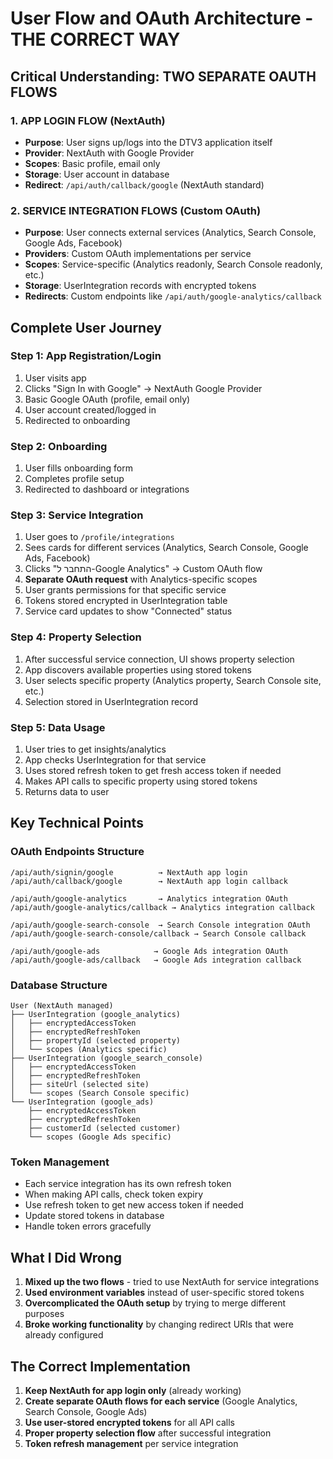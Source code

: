 # User Flow and OAuth Architecture - THE CORRECT WAY

## Critical Understanding: TWO SEPARATE OAUTH FLOWS

### 1. APP LOGIN FLOW (NextAuth)
- **Purpose**: User signs up/logs into the DTV3 application itself
- **Provider**: NextAuth with Google Provider
- **Scopes**: Basic profile, email only
- **Storage**: User account in database
- **Redirect**: `/api/auth/callback/google` (NextAuth standard)

### 2. SERVICE INTEGRATION FLOWS (Custom OAuth)
- **Purpose**: User connects external services (Analytics, Search Console, Google Ads, Facebook)
- **Providers**: Custom OAuth implementations per service
- **Scopes**: Service-specific (Analytics readonly, Search Console readonly, etc.)
- **Storage**: UserIntegration records with encrypted tokens
- **Redirects**: Custom endpoints like `/api/auth/google-analytics/callback`

## Complete User Journey

### Step 1: App Registration/Login
1. User visits app
2. Clicks "Sign In with Google" → NextAuth Google Provider
3. Basic Google OAuth (profile, email only)
4. User account created/logged in
5. Redirected to onboarding

### Step 2: Onboarding
1. User fills onboarding form
2. Completes profile setup
3. Redirected to dashboard or integrations

### Step 3: Service Integration
1. User goes to `/profile/integrations`
2. Sees cards for different services (Analytics, Search Console, Google Ads, Facebook)
3. Clicks "התחבר ל-Google Analytics" → Custom OAuth flow
4. **Separate OAuth request** with Analytics-specific scopes
5. User grants permissions for that specific service
6. Tokens stored encrypted in UserIntegration table
7. Service card updates to show "Connected" status

### Step 4: Property Selection
1. After successful service connection, UI shows property selection
2. App discovers available properties using stored tokens
3. User selects specific property (Analytics property, Search Console site, etc.)
4. Selection stored in UserIntegration record

### Step 5: Data Usage
1. User tries to get insights/analytics
2. App checks UserIntegration for that service
3. Uses stored refresh token to get fresh access token if needed
4. Makes API calls to specific property using stored tokens
5. Returns data to user

## Key Technical Points

### OAuth Endpoints Structure
```
/api/auth/signin/google          → NextAuth app login
/api/auth/callback/google        → NextAuth app login callback

/api/auth/google-analytics       → Analytics integration OAuth
/api/auth/google-analytics/callback → Analytics integration callback

/api/auth/google-search-console  → Search Console integration OAuth  
/api/auth/google-search-console/callback → Search Console callback

/api/auth/google-ads            → Google Ads integration OAuth
/api/auth/google-ads/callback   → Google Ads integration callback
```

### Database Structure
```
User (NextAuth managed)
├── UserIntegration (google_analytics)
│   ├── encryptedAccessToken
│   ├── encryptedRefreshToken  
│   ├── propertyId (selected property)
│   └── scopes (Analytics specific)
├── UserIntegration (google_search_console)
│   ├── encryptedAccessToken
│   ├── encryptedRefreshToken
│   ├── siteUrl (selected site)
│   └── scopes (Search Console specific)
└── UserIntegration (google_ads)
    ├── encryptedAccessToken
    ├── encryptedRefreshToken
    ├── customerId (selected customer)  
    └── scopes (Google Ads specific)
```

### Token Management
- Each service integration has its own refresh token
- When making API calls, check token expiry
- Use refresh token to get new access token if needed
- Update stored tokens in database
- Handle token errors gracefully

## What I Did Wrong
1. **Mixed up the two flows** - tried to use NextAuth for service integrations
2. **Used environment variables** instead of user-specific stored tokens
3. **Overcomplicated the OAuth setup** by trying to merge different purposes
4. **Broke working functionality** by changing redirect URIs that were already configured

## The Correct Implementation
1. **Keep NextAuth for app login only** (already working)
2. **Create separate OAuth flows for each service** (Google Analytics, Search Console, Google Ads)
3. **Use user-stored encrypted tokens** for all API calls
4. **Proper property selection flow** after successful integration
5. **Token refresh management** per service integration 